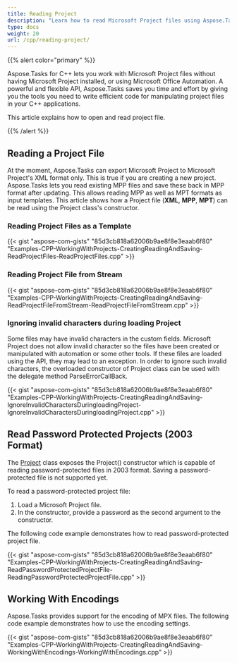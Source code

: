 ```yaml
---
title: Reading Project
description: "Learn how to read Microsoft Project files using Aspose.Tasks for C++ API without having Microsoft Office dependencies installed."
type: docs
weight: 20
url: /cpp/reading-project/
---
```


{{% alert color="primary" %}} 

Aspose.Tasks for C++ lets you work with Microsoft Project files without having Microsoft Project installed, or using Microsoft Office Automation. A powerful and flexible API, Aspose.Tasks saves you time and effort by giving you the tools you need to write efficient code for manipulating project files in your C++ applications.

This article explains how to open and read project file.

{{% /alert %}}

## **Reading a Project File**
At the moment, Aspose.Tasks can export Microsoft Project to Microsoft Project's XML format only. This is true if you are creating a new project. Aspose.Tasks lets you read existing MPP files and save these back in MPP format after updating. This allows reading MPP as well as MPT formats as input templates. This article shows how a Project file (**XML**, **MPP**, **MPT**) can be read using the Project class's constructor.

### **Reading Project Files as a Template**

{{< gist "aspose-com-gists" "85d3cb818a62006b9ae8f8e3eaab6f80" "Examples-CPP-WorkingWithProjects-CreatingReadingAndSaving-ReadProjectFiles-ReadProjectFiles.cpp" >}}

### **Reading Project File from Stream**

{{< gist "aspose-com-gists" "85d3cb818a62006b9ae8f8e3eaab6f80" "Examples-CPP-WorkingWithProjects-CreatingReadingAndSaving-ReadProjectFileFromStream-ReadProjectFileFromStream.cpp" >}}

### **Ignoring invalid characters during loading Project**
Some files may have invalid characters in the custom fields. Microsoft Project does not allow invalid character so the files have been created or manipulated with automation or some other tools. If these files are loaded using the API, they may lead to an exception. In order to ignore such invalid characters, the overloaded constructor of Project class can be used with the delegate method ParseErrorCallBack.

{{< gist "aspose-com-gists" "85d3cb818a62006b9ae8f8e3eaab6f80" "Examples-CPP-WorkingWithProjects-CreatingReadingAndSaving-IgnoreInvalidCharactersDuringloadingProject-IgnoreInvalidCharactersDuringloadingProject.cpp" >}}

## **Read Password Protected Projects (2003 Format)**
The [Project](https://apireference.aspose.com/tasks/cpp/class/aspose.tasks.project) class exposes the Project() constructor which is capable of reading password-protected files in 2003 format. Saving a password-protected file is not supported yet.

To read a password-protected project file:

1. Load a Microsoft Project file.
2. In the constructor, provide a password as the second argument to the constructor.

The following code example demonstrates how to read password-protected project file.

{{< gist "aspose-com-gists" "85d3cb818a62006b9ae8f8e3eaab6f80" "Examples-CPP-WorkingWithProjects-CreatingReadingAndSaving-ReadPasswordProtectedProjectFile-ReadingPasswordProtectedProjectFile.cpp" >}}

## **Working With Encodings**
Aspose.Tasks provides support for the encoding of MPX files. The following code example demonstrates how to use the encoding settings.

{{< gist "aspose-com-gists" "85d3cb818a62006b9ae8f8e3eaab6f80" "Examples-CPP-WorkingWithProjects-CreatingReadingAndSaving-WorkingWithEncodings-WorkingWithEncodings.cpp" >}}
